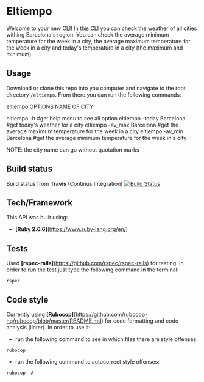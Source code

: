 # Eltiempo

Welcome to your new CLI! In this CLI you can check the weather of all cities withing Barcelona's region. You can check
the average minimum temperature for the week in a city, the average maximum temperature for the week in a city and
today's temperature in a city (the maximum and minimum).


## Usage
Download or clone this repo into you computer and navigate to the root directory `/eltiempo`.
From there you can run the following commands:

eltiempo OPTIONS   NAME OF CITY

eltiempo -h                            #get help menu to see all option
eltiempo -today    Barcelona           #get today's weather for a city
eltiempo -av_max   Barcelona           #get the average maximum temperature for the week in a city
eltiempo -av_min   Barcelona           #get the average minimum temperature for the week in a city

NOTE: the city name can go without quotation marks

## Build status
Build status from **Travis** (Continus Integration)
[![Build Status](https://travis-ci.com/marachimeno/eltiempo.svg?branch=master)](https://travis-ci.org/marachimeno/eltiempo)

## Tech/Framework
This API was built using:
- **[Ruby 2.6.6]**(https://www.ruby-lang.org/en/)

## Tests
Used **[rspec-rails]**(https://github.com/rspec/rspec-rails) for testing.
In order to run the test just type the following command in the terminal:
```
rspec
```

## Code style
Currently using **[Rubocop]**(https://github.com/rubocop-hq/rubocop/blob/master/README.md) for code formatting and code analysis (linter).
In order to use it:
- run the following command to see in which files there are style offenses:
```
rubocop
```
- run the following command to autocorrect style offenses:
```
rubocop -A
```
